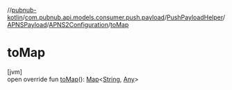 //[pubnub-kotlin](../../../../../index.md)/[com.pubnub.api.models.consumer.push.payload](../../../index.md)/[PushPayloadHelper](../../index.md)/[APNSPayload](../index.md)/[APNS2Configuration](index.md)/[toMap](to-map.md)

# toMap

[jvm]\
open override fun [toMap](to-map.md)(): [Map](https://kotlinlang.org/api/latest/jvm/stdlib/kotlin.collections/-map/index.html)&lt;[String](https://kotlinlang.org/api/latest/jvm/stdlib/kotlin/-string/index.html), [Any](https://kotlinlang.org/api/latest/jvm/stdlib/kotlin/-any/index.html)&gt;
